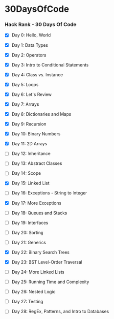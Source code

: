 # 30DaysOfCode
### Hack Rank - 30 Days Of Code

- [x] Day 0: Hello, World
- [x] Day 1: Data Types
- [x] Day 2: Operators
- [x] Day 3: Intro to Conditional Statements
- [x] Day 4: Class vs. Instance
- [x] Day 5: Loops
- [x] Day 6: Let's Review
- [x] Day 7: Arrays
- [x] Day 8: Dictionaries and Maps
- [x] Day 9: Recursion
- [x] Day 10: Binary Numbers
- [x] Day 11: 2D Arrays
- [ ] Day 12: Inheritance
- [ ] Day 13: Abstract Classes
- [ ] Day 14: Scope
- [x] Day 15: Linked List
- [ ] Day 16: Exceptions - String to Integer
- [x] Day 17: More Exceptions
- [ ] Day 18: Queues and Stacks
- [ ] Day 19: Interfaces
- [ ] Day 20: Sorting
- [ ] Day 21: Generics
- [x] Day 22: Binary Search Trees
- [x] Day 23: BST Level-Order Traversal
- [ ] Day 24: More Linked Lists
- [ ] Day 25: Running Time and Complexity 
- [ ] Day 26: Nested Logic
- [ ] Day 27: Testing 
- [ ] Day 28: RegEx, Patterns, and Intro to Databases

